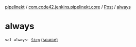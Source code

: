 [pipelinekt](../../index.md) / [com.code42.jenkins.pipelinekt.core](../index.md) / [Post](index.md) / [always](./always.md)

# always

`val always: `[`Step`](../../com.code42.jenkins.pipelinekt.core.step/-step/index.md) [(source)](https://github.com/code42/pipelinekt/tree/master/core/src/main/kotlin/com/code42/jenkins/pipelinekt/core/Post.kt#L9)